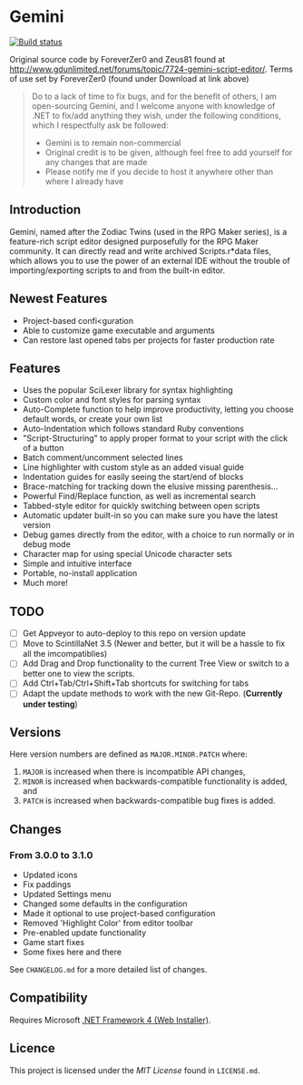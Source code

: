 # Gemini
[![Build status](https://ci.appveyor.com/api/projects/status/slt527oxp8ey995f/branch/master?svg=true)](https://ci.appveyor.com/project/revam/gemini/branch/master)

Original source code by ForeverZer0 and Zeus81 found at http://www.gdunlimited.net/forums/topic/7724-gemini-script-editor/.
Terms of use set by ForeverZer0 (found under Download at link above)
> Do to a lack of time to fix bugs, and for the benefit of others, I am open-sourcing Gemini, and I welcome anyone with knowledge of .NET to fix/add anything they wish, under the following conditions, which I respectfully ask be followed:
> - Gemini is to remain non-commercial
> - Original credit is to be given, although feel free to add yourself for any changes that are made
> - Please notify me if you decide to host it anywhere other than where I already have

## Introduction
Gemini, named after the Zodiac Twins (used in the RPG Maker series), is a feature-rich script editor designed purposefully for the RPG Maker community. It can directly read and write archived Scripts.r*data files, which allows you to use the power of an external IDE without the trouble of importing/exporting scripts to and from the built-in editor.


## Newest Features
- Project-based confi<guration
- Able to customize game executable and arguments
- Can restore last opened tabs per projects for faster production rate

## Features
- Uses the popular SciLexer library for syntax highlighting
- Custom color and font styles for parsing syntax
- Auto-Complete function to help improve productivity, letting you choose default words, or create your own list
- Auto-Indentation which follows standard Ruby conventions
- "Script-Structuring" to apply proper format to your script with the click of a button
- Batch comment/uncomment selected lines
- Line highlighter with custom style as an added visual guide
- Indentation guides for easily seeing the start/end of blocks
- Brace-matching for tracking down the elusive missing parenthesis...
- Powerful Find/Replace function, as well as incremental search
- Tabbed-style editor for quickly switching between open scripts
- Automatic updater built-in so you can make sure you have the latest version
- Debug games directly from the editor, with a choice to run normally or in debug mode
- Character map for using special Unicode character sets
- Simple and intuitive interface
- Portable, no-install application
- Much more!

## TODO
- [ ] Get Appveyor to auto-deploy to this repo on version update
- [ ] Move to ScintillaNet 3.5 (Newer and better, but it will be a hassle to fix all the imcompatiblies)
- [ ] Add Drag and Drop functionality to the current Tree View or switch to a better one to view the scripts.
- [ ] Add Ctrl+Tab/Ctrl+Shift+Tab shortcuts for switching for tabs
- [ ] Adapt the update methods to work with the new Git-Repo. (**Currently under testing**)

## Versions
Here version numbers are defined as `MAJOR.MINOR.PATCH` where:

1. `MAJOR` is increased when there is incompatible API changes,
2. `MINOR` is increased when backwards-compatible functionality is added, and
3. `PATCH` is increased when backwards-compatible bug fixes is added.

## Changes

### From 3.0.0 to 3.1.0
- Updated icons
- Fix paddings
- Updated Settings menu
- Changed some defaults in the configuration
- Made it optional to use project-based configuration
- Removed 'Highlight Color' from editor toolbar
- Pre-enabled update functionality
- Game start fixes
- Some fixes here and there

See `CHANGELOG.md` for a more detailed list of changes.

## Compatibility
Requires Microsoft [.NET Framework 4 (Web Installer)](http://www.microsoft.com/en-us/download/details.aspx?id=17851).

## Licence
This project is licensed under the _MIT License_ found in `LICENSE.md`.
